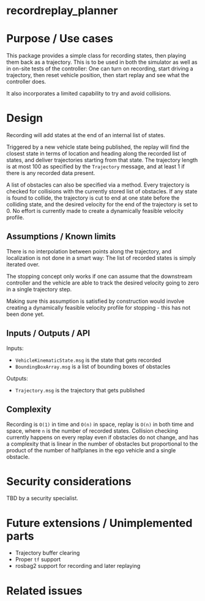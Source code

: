 recordreplay_planner
====================

# Purpose / Use cases

This package provides a simple class for recording states, then playing them back as a trajectory. This is to
be used in both the simulator as well as in on-site tests of the controller: One can turn on recording, start
driving a trajectory, then reset vehicle position, then start replay and see what the controller does.

It also incorporates a limited capability to try and avoid collisions.


# Design

Recording will add states at the end of an internal list of states.

Triggered by a new vehicle state being published, the replay will find the closest state in terms of location
and heading along the recorded list of states, and deliver trajectories starting from that state. The
trajectory length is at most 100 as specified by the `Trajectory` message, and at least 1 if there is any
recorded data present.

A list of obstacles can also be specified via a method. Every trajectory is checked for collisions with
the currently stored list of obstacles. If any state is found to collide, the trajectory is cut to end at
one state before the colliding state, and the desired velocity for the end of the trajectory is set to 0.
No effort is currently made to create a dynamically feasible velocity profile.

## Assumptions / Known limits

There is no interpolation between points along the trajectory, and localization is not done in a smart way:
The list of recorded states is simply iterated over.

The stopping concept only works if one can assume that the downstream controller and the vehicle are able
to track the desired velocity going to zero in a single trajectory step. 

Making sure this assumption is satisfied by construction would involve creating a dynamically feasible
velocity profile for stopping - this has not been done yet. 

## Inputs / Outputs / API

Inputs:

* `VehicleKinematicState.msg` is the state that gets recorded
* `BoundingBoxArray.msg` is a list of bounding boxes of obstacles

Outputs:

* `Trajectory.msg` is the trajectory that gets published


## Complexity

Recording is `O(1)` in time and `O(n)` in space, replay is `O(n)` in both time and space, where `n` is the
number of recorded states. Collision checking currently happens on every replay even if obstacles do not
change, and has a complexity that is linear in the number of obstacles but proportional to the product of 
the number of halfplanes in the ego vehicle and a single obstacle.

# Security considerations 

TBD by a security specialist.

# Future extensions / Unimplemented parts

* Trajectory buffer clearing
* Proper `tf` support
* rosbag2 support for recording and later replaying

# Related issues

